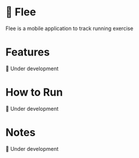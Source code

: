 # 👟 Flee

Flee is a mobile application to track running exercise

# Features

🚧 Under development

# How to Run

🚧 Under development

# Notes

🚧 Under development
